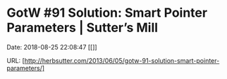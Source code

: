 # GotW #91 Solution: Smart Pointer Parameters | Sutter’s Mill

Date: 2018-08-25 22:08:47
[[]]

URL: [http://herbsutter.com/2013/06/05/gotw-91-solution-smart-pointer-parameters/]
